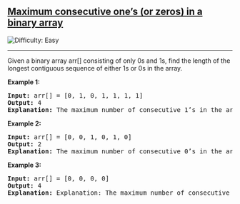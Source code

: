 <h2><a href="">Maximum consecutive one’s (or zeros) in a binary array</a></h2> <img src='https://img.shields.io/badge/Difficulty-Easy-brightgreen' alt='Difficulty: Easy' /><hr><p>Given a binary array arr[] consisting of only 0s and 1s, find the length of the longest contiguous sequence of either 1s or 0s in the array.</p>


<p><strong class="example">Example 1:</strong></p>

<pre>
<strong>Input:</strong> arr[] = [0, 1, 0, 1, 1, 1, 1]
<strong>Output:</strong> 4
<strong>Explanation:</strong> The maximum number of consecutive 1’s in the array is 4 from index 3-6.
</pre>

<p><strong class="example">Example 2:</strong></p>

<pre>
<strong>Input:</strong> arr[] = [0, 0, 1, 0, 1, 0]
<strong>Output:</strong> 2
<strong>Explanation:</strong> The maximum number of consecutive 0’s in the array is 2 from index 0-1.
</pre>

<p><strong class="example">Example 3:</strong></p>

<pre>
<strong>Input:</strong> arr[] = [0, 0, 0, 0]
<strong>Output:</strong> 4
<strong>Explanation:</strong> Explanation: The maximum number of consecutive 0’s in the array is 4.
</pre>

